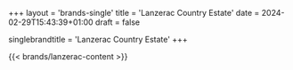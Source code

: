 +++
layout = 'brands-single'
title = 'Lanzerac Country Estate'
date = 2024-02-29T15:43:39+01:00
draft = false

singlebrandtitle = 'Lanzerac Country Estate'
+++

{{< brands/lanzerac-content >}} 